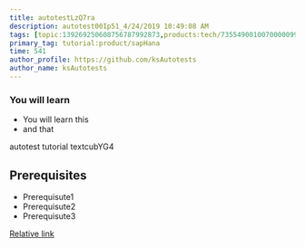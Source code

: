 ```yaml
---
title: autotestLzQ7ra
description: autotest00Ip51_4/24/2019 10:49:08 AM
tags: [topic:139269250608756787992873,products:tech/73554900100700000996,tutorial:experience/advanced]
primary_tag: tutorial:product/sapHana
time: 541
author_profile: https://github.com/ksAutotests
author_name: ksAutotests
---
```

### You will learn
- You will learn this
- and that

autotest tutorial textcubYG4

## Prerequisites
- Prerequisute1
- Prerequisute2
- Prerequisute3

[Relative link](autotest_tutorial256s8i)
